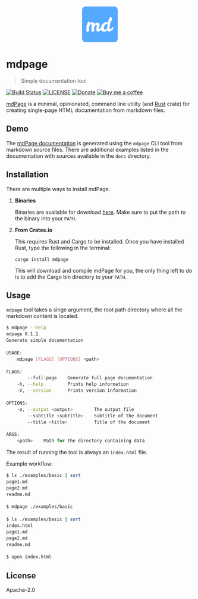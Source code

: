 <div align="center">
	<br>
	<img src="docs/static/logo-192x192.png" alt="Logo" width="96" height="96">
	<br>
</div>

# mdpage

> Simple documentation tool

[![Build Status](https://github.com/bojand/mdpage/workflows/build/badge.svg?style=flat-square)](https://github.com/bojand/mdpage/actions?workflow=build)
[![LICENSE](https://img.shields.io/github/license/bojand/mdpage.svg?style=flat-square)](LICENSE)
[![Donate](https://img.shields.io/badge/Donate-PayPal-green.svg?style=flat-square)](https://www.paypal.me/bojandj)
[![Buy me a coffee](https://img.shields.io/badge/buy%20me-a%20coffee-orange.svg?style=flat-square)](https://www.buymeacoffee.com/bojand)

[mdPage](https://github.com/bojand/mdpage) is a minimal, opinionated, command line utility (and [Rust](https://www.rust-lang.org/) crate) for creating single-page HTML documentation from markdown files.

## Demo

The [mdPage documentation](https://bojand.github.io/mdpage) is generated using the `mdpage` CLI tool from markdown source files. There are additional examples listed in the documentation with sources available in the `docs` directory.

## Installation

There are multiple ways to install mdPage.

1. **Binaries**

   Binaries are available for download [here](ttps://github.com/bojand/mdpage/releases). Make sure to put the
   path to the binary into your `PATH`.

2. **From Crates.io**

   This requires Rust and Cargo to be installed. Once you have installed
   Rust, type the following in the terminal:

   ```
   cargo install mdpage
   ```

   This will download and compile mdPage for you, the only thing left to do is
   to add the Cargo bin directory to your `PATH`.

## Usage

`mdpage` tool takes a singe argument, the root path directory where all the markdown content is located.

```sh
$ mdpage --help
mdpage 0.1.1
Generate simple documentation

USAGE:
    mdpage [FLAGS] [OPTIONS] <path>

FLAGS:
        --full-page    Generate full page documentation
    -h, --help         Prints help information
    -V, --version      Prints version information

OPTIONS:
    -o, --output <output>        The output file
        --subtitle <subtitle>    Subtitle of the document
        --title <title>          Title of the document

ARGS:
    <path>    Path for the directory containing data
```

The result of running the tool is always an `index.html` file.

Example workflow:

```sh
$ ls ./examples/basic | sort
page1.md
page2.md
readme.md

$ mdpage ./examples/basic

$ ls ./examples/basic | sort
index.html
page1.md
page2.md
readme.md

$ open index.html
```

## License

Apache-2.0